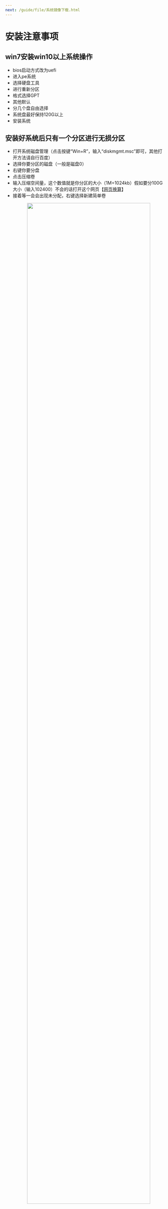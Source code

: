 ```yaml
---
next: /guide/file/系统镜像下载.html
---
```


# 安装注意事项
## win7安装win10以上系统操作
- bios启动方式改为uefi
- 进入pe系统
- 选择硬盘工具
- 进行重新分区
- 格式选择GPT
- 其他默认
- 分几个盘自由选择
- 系统盘最好保持120G以上
- 安装系统

## 安装好系统后只有一个分区进行无损分区
- 打开系统磁盘管理（点击按键“Win+R”，输入“diskmgmt.msc”即可，其他打开方法请自行百度）
- 选择你要分区的磁盘（一般是磁盘0）
- 右键你要分盘
- 点击压缩卷
- 输入压缩空间量，这个数值就是你分区的大小（1M=1024kb）假如要分100G大小（输入102400）不会的话打开这个网页【<a href="https://cunchu.bmcx.com/">网页换算</a>】
- 接着等一会会出现未分配，右键选择新建简单卷
  <p style="text-align: center;"><img src="https://www.disktool.cn/0/666/1/123.png" width="90%"></p>
-  跟随新建简单卷向导提示流程进行操作，设置完新分区的大小后点击“下一步”，然后再点击“完成”即可。在划分完一个分区后，如果想划分更多分区，可重复此操作实现
  <p style="text-align: center;"><img src="https://www.disktool.cn/0/666/1/126.png" width="90%"></p>
